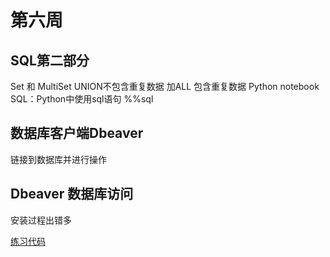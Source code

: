 # 第六周

## SQL第二部分
Set 和 MultiSet
UNION不包含重复数据
加ALL 包含重复数据
Python notebook SQL：Python中使用sql语句 %%sql

## 数据库客户端Dbeaver
链接到数据库并进行操作

## Dbeaver 数据库访问
安装过程出错多

[练习代码](https://github.com/angriff24/BDMI-trainningcodes/blob/master/Day06/06.ipynb)
